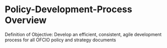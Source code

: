 # Policy-Development-Process Overview
Definition of Objective: Develop an efficient, consistent, agile development process for all OFCIO policy and strategy documents

